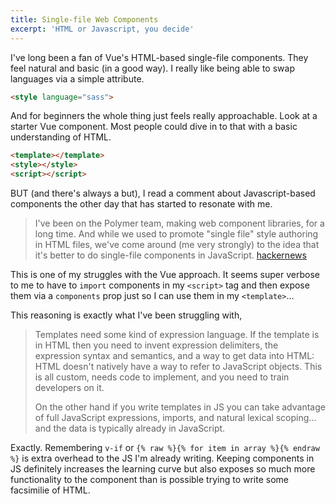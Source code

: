```yaml
---
title: Single-file Web Components
excerpt: 'HTML or Javascript, you decide'
---
```

I've long been a fan of Vue's HTML-based single-file components. They feel natural and basic (in a good way). I really like being able to swap languages via a simple attribute.

```html
<style language="sass">
```

And for beginners the whole thing just feels really approachable. Look at a starter Vue component. Most people could dive in to that with a basic understanding of HTML.

```html
<template></template>
<style></style>
<script></script>
```

BUT (and there's always a but), I read a comment about Javascript-based components the other day that has started to resonate with me.

> I've been on the Polymer team, making web component libraries, for a long time. And while we used to promote "single file" style authoring in HTML files, we've come around (me very strongly) to the idea that it's better to do single-file components in JavaScript.
> [hackernews](https://news.ycombinator.com/item?id=22666536)

This is one of my struggles with the Vue approach. It seems super verbose to me to have to `import` components in my `<script>` tag and then expose them via a `components` prop just so I can use them in my `<template>`…

This reasoning is exactly what I've been struggling with,

>Templates need some kind of expression language. If the template is in HTML then you need to invent expression delimiters, the expression syntax and semantics, and a way to get data into HTML: HTML doesn't natively have a way to refer to JavaScript objects. This is all custom, needs code to implement, and you need to train developers on it.
>
>On the other hand if you write templates in JS you can take advantage of full JavaScript expressions, imports, and natural lexical scoping... and the data is typically already in JavaScript.

Exactly. Remembering `v-if` or `{% raw %}{% for item in array %}{% endraw %}` is extra overhead to the JS I'm already writing. Keeping components in JS definitely increases the learning curve but also exposes so much more functionality to the component than is possible trying to write some facsimilie of HTML.
